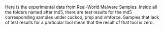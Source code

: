 Here is the experimental data from Real-World Malware Samples.
Inside all the folders named after md5, there are test results for the md5 corresponding samples under cuckoo, pmp and vmforce.
Samples that lack of test results for a particular tool mean that the result of that tool is zero.